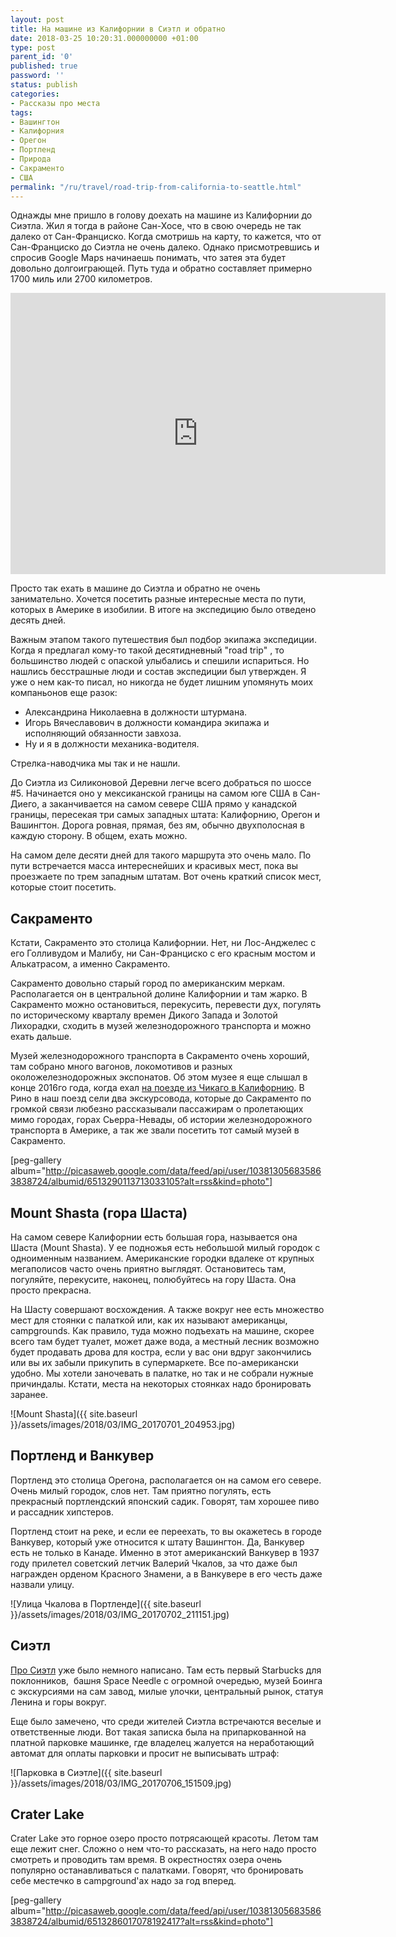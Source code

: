 ```yaml
---
layout: post
title: На машине из Калифорнии в Сиэтл и обратно
date: 2018-03-25 10:20:31.000000000 +01:00
type: post
parent_id: '0'
published: true
password: ''
status: publish
categories:
- Рассказы про места
tags:
- Вашингтон
- Калифорния
- Орегон
- Портленд
- Природа
- Сакраменто
- США
permalink: "/ru/travel/road-trip-from-california-to-seattle.html"
---
```

Однажды мне пришло в голову доехать на машине из Калифорнии до Сиэтла. Жил я тогда в районе Сан-Хосе, что в свою очередь не так далеко от Сан-Франциско. Когда смотришь на карту, то кажется, что от Сан-Франциско до Сиэтла не очень далеко. Однако присмотревшись и спросив Google Maps начинаешь понимать, что затея эта будет довольно долгоиграющей. Путь туда и обратно составляет примерно 1700 миль или 2700 километров.

<iframe style="border: 0;" src="https://www.google.com/maps/embed?pb=!1m58!1m12!1m3!1d7672109.028692202!2d-123.21891746404269!3d43.61332438883706!2m3!1f0!2f0!3f0!3m2!1i1024!2i768!4f13.1!4m43!3e0!4m5!1s0x808fcae48af93ff5%3A0xb99d8c0aca9f717b!2sSan+Jose%2C+CA%2C+USA!3m2!1d37.3382082!2d-121.8863286!4m5!1s0x809ac672b28397f9%3A0x921f6aaa74197fdb!2sSacramento%2C+CA%2C+USA!3m2!1d38.5815719!2d-121.4943996!4m5!1s0x54cde0d325020841%3A0x8e6a2d01c84b8607!2sMount+Shasta%2C+CA%2C+USA!3m2!1d41.3098746!2d-122.3105666!4m5!1s0x54950b0b7da97427%3A0x1c36b9e6f6d18591!2sPortland%2C+OR%2C+USA!3m2!1d45.5230622!2d-122.6764815!4m5!1s0x5490102c93e83355%3A0x102565466944d59a!2sSeattle%2C+WA%2C+USA!3m2!1d47.6062095!2d-122.3320708!4m5!1s0x54c6170840e5e339%3A0x902bf2e1452fe3a3!2sCrater+Lake+National+Park!3m2!1d42.8684411!2d-122.16847849999999!4m5!1s0x808fcae48af93ff5%3A0xb99d8c0aca9f717b!2sSan+Jose%2C+CA%2C+USA!3m2!1d37.3382082!2d-121.8863286!5e0!3m2!1sen!2sde!4v1516488848582" width="600" height="450" frameborder="0" allowfullscreen="allowfullscreen"></iframe>



Просто так ехать в машине до Сиэтла и обратно не очень занимательно. Хочется посетить разные интересные места по пути, которых в Америке в изобилии. В итоге на экспедицию было отведено десять дней.

Важным этапом такого путешествия был подбор экипажа экспедиции. Когда я предлагал кому-то такой десятидневный "road trip" , то большинство людей с опаской улыбались и спешили испариться. Но нашлись бесстрашные люди и состав экспедиции был утвержден. Я уже о нем как-то писал, но никогда не будет лишним упомянуть моих компаньонов еще разок:

- Александрина Николаевна в должности штурмана.
- Игорь Вячеславович в должности командира экипажа и исполняющий обязанности завхоза.
- Ну и я в должности механика-водителя.

Стрелка-наводчика мы так и не нашли.

До Сиэтла из Силиконовой Деревни легче всего добраться по шоссе #5. Начинается оно у мексиканской границы на самом юге США в Сан-Диего, а заканчивается на самом севере США прямо у канадской границы, пересекая три самых западных штата: Калифорнию, Орегон и Вашингтон. Дорога ровная, прямая, без ям, обычно двухполосная в каждую сторону. В общем, ехать можно.

На самом деле десяти дней для такого маршрута это очень мало. По пути встречается масса интереснейших и красивых мест, пока вы проезжаете по трем западным штатам. Вот очень краткий список мест, которые стоит посетить.

## Сакраменто

Кстати, Сакраменто это столица Калифорнии. Нет, ни Лос-Анджелес с его Голливудом и Малибу, ни Сан-Франциско с его красным мостом и Алькатрасом, а именно Сакраменто.

Сакраменто довольно старый город по американским меркам. Располагается он в центральной долине Калифорнии и там жарко. В Сакраменто можно остановиться, перекусить, перевести дух, погулять по историческому кварталу времен Дикого Запада и Золотой Лихорадки, сходить в музей железнодорожного транспорта и можно ехать дальше.

Музей железнодорожного транспорта в Сакраменто очень хороший, там собрано много вагонов, локомотивов и разных околожелезнодорожных экспонатов. Об&nbsp;этом музее я еще слышал в конце 2016го года, когда ехал [на поезде из Чикаго в Калифорнию](/ru/american-life/traveling-usa-by-train.html). В Рино в наш поезд сели два экскурсовода, которые до Сакраменто по громкой связи любезно рассказывали пассажирам о пролетающих мимо городах, горах Сьерра-Невады, об истории железнодорожного транспорта в Америке, а так же звали посетить тот самый музей в Сакраменто.

[peg-gallery album="http://picasaweb.google.com/data/feed/api/user/103813056835863838724/albumid/6513290113713033105?alt=rss&kind=photo"]

## Mount Shasta (гора Шаста)

На самом севере Калифорнии есть большая гора, называется она Шаста (Mount Shasta). У ее подножья есть небольшой милый городок с одноименным названием. Американские городки вдалеке от крупных мегаполисов часто очень приятно выглядят. Остановитесь там, погуляйте, перекусите, наконец, полюбуйтесь на гору Шаста. Она просто прекрасна.

На Шасту совершают восхождения. А также вокруг нее есть множество мест для стоянки с палаткой или, как их называют американцы, campgrounds. Как правило, туда можно подъехать на машине, скорее всего там будет туалет, может даже вода, а местный лесник возможно будет продавать дрова для костра, если у вас они вдруг закончились или вы их забыли прикупить в супермаркете. Все по-американски удобно. Мы хотели заночевать в палатке, но так и не собрали нужные причиндалы. Кстати, места на некоторых стоянках надо бронировать заранее.

![Mount Shasta]({{ site.baseurl }}/assets/images/2018/03/IMG_20170701_204953.jpg)

## Портленд и Ванкувер

Портленд это столица Орегона, располагается он на самом его севере. Очень милый городок, слов нет. Там приятно погулять, есть прекрасный портлендский японский садик. Говорят, там хорошее пиво и рассадник хипстеров.

Портленд стоит на реке, и если ее переехать, то вы окажетесь в городе Ванкувер, который уже относится к штату Вашингтон. Да, Ванкувер есть не только в Канаде. Именно в этот американский Ванкувер в 1937 году прилетел советский летчик Валерий Чкалов, за что даже был награжден орденом Красного Знамени, а в Ванкувере в его честь даже назвали улицу.

![Улица Чкалова в Портленде]({{ site.baseurl }}/assets/images/2018/03/IMG_20170702_211151.jpg)

## Сиэтл

[Про Сиэтл](/ru/travel/road-trip-to-seattle.html) уже было немного написано. Там есть первый Starbucks для поклонников,&nbsp; башня Space Needle с огромной очередью, музей Боинга с экскурсиями на сам завод, милые улочки, центральный рынок, статуя Ленина и горы вокруг.

Еще было замечено, что среди жителей Сиэтла встречаются веселые и ответственные люди. Вот такая записка была на припаркованной на платной парковке машинке, где владелец жалуется на неработающий автомат для оплаты парковки и просит не выписывать штраф:

![Парковка в Сиэтле]({{ site.baseurl }}/assets/images/2018/03/IMG_20170706_151509.jpg)

## Crater Lake

Crater Lake это горное озеро просто потрясающей красоты. Летом там еще лежит снег. Сложно о нем что-то рассказать, на него надо просто смотреть и проводить там время. В окрестностях озера очень популярно останавливаться с палатками. Говорят, что бронировать себе местечко в campground'ах надо за год вперед.

[peg-gallery album="http://picasaweb.google.com/data/feed/api/user/103813056835863838724/albumid/6513286017078192417?alt=rss&kind=photo"]

